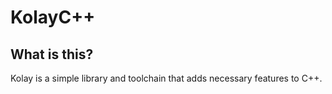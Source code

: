 # KolayC++
## What is this?
Kolay is a simple library and toolchain that adds necessary features to C++. 